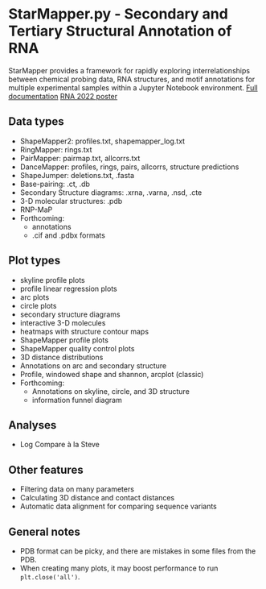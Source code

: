 StarMapper.py - Secondary and Tertiary Structural Annotation of RNA
==============================================================================
StarMapper provides a framework for rapidly exploring interrelationships between
chemical probing data, RNA structures, and motif annotations for multiple
experimental samples within a Jupyter Notebook environment.
[Full documentation]()
[RNA 2022 poster]()

Data types
----------
* ShapeMapper2: profiles.txt, shapemapper_log.txt
* RingMapper: rings.txt
* PairMapper: pairmap.txt, allcorrs.txt
* DanceMapper: profiles, rings, pairs, allcorrs, structure predictions
* ShapeJumper: deletions.txt, .fasta
* Base-pairing: .ct, .db
* Secondary Structure diagrams: .xrna, .varna, .nsd, .cte
* 3-D molecular structures: .pdb
* RNP-MaP
* Forthcoming:
  * annotations
  * .cif and .pdbx formats

Plot types
----------
* skyline profile plots
* profile linear regression plots
* arc plots
* circle plots
* secondary structure diagrams
* interactive 3-D molecules
* heatmaps with structure contour maps
* ShapeMapper profile plots
* ShapeMapper quality control plots
* 3D distance distributions
* Annotations on arc and secondary structure
* Profile, windowed shape and shannon, arcplot (classic)
* Forthcoming:
  * Annotations on skyline, circle, and 3D structure
  * information funnel diagram

Analyses
--------
* Log Compare à la Steve

Other features
--------------
* Filtering data on many parameters
* Calculating 3D distance and contact distances
* Automatic data alignment for comparing sequence variants

General notes
-------------
* PDB format can be picky, and there are mistakes in some files from the PDB.
* When creating many plots, it may boost performance to run `plt.close('all')`.
